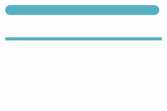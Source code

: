 <div class="main-theme-fill-menu index_box">
    <div class="pt-0 pb-0" style="background: url('/static/img/smiling_girl.jpg');color:white;position: relative;opacity: 1;background-size:cover;background-position:top right">
        <div class="col-md-6 pl-5 pr-5 pb-5 mt-0 mb-5 pt-5" style="z-index: 4;">
            <div class="centerFlex">
                <div style="background:#57b0c2;padding: 1rem .8rem;border-radius: 10rem;margin-right: .5rem;margin-bottom: .5rem;">
                    <div class="inner-icon quantext-user" style="margin-bottom: -1rem;font-size: 2rem;margin-top: -.5rem;"></div>
                </div>
                <h2 style="font-weight:300">Quantext for teachers</h2>
            </div>
            <div style="border-bottom:10px solid #57b0c2;margin-bottom:2rem"></div>
            <div style="font-size: 1.2rem;font-weight: 300;">
                Helps you to understand your students:<br /><br />
                <ul>
                    <li>Address common misconceptions.</li>
                    <li>Identify and fix ambiguous or confusing material.</li>
                    <li>Identify changes in student learning.</li>
                    <li>Compare learning within and between student cohorts.</li>
                </ul>
            </div>
        </div>
        <div class="col-md-6" style="background: #193e45;position: absolute;top: 0;bottom: 0;left: 0;opacity: .95;z-index: 0;"></div>
    </div>
</div>